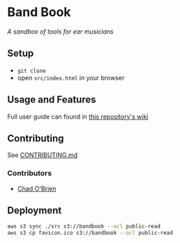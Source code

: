 # Band Book

*A sandbox of tools for ear musicians*

## Setup

- `git clone`
- open `src/index.html` in your browser

## Usage and Features

Full user guide can found in [this repository's wiki](https://github.com/csobrien90/band-book/wiki/User-Guide)

## Contributing

See [CONTRIBUTING.md](CONTRIBUTING.md)

### Contributors

- [Chad O'Brien](http://github.com/csobrien90)

## Deployment

```bash
aws s3 sync ./src s3://bandbook --acl public-read
aws s3 cp favicon.ico s3://bandbook --acl public-read
```
